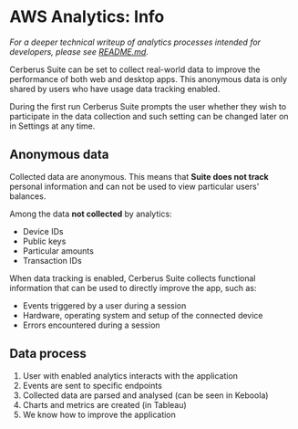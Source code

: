 # AWS Analytics: Info

_For a deeper technical writeup of analytics processes intended for developers, please see [README.md](https://github.com/Cerberus-Wallet/cerberus-suite/blob/develop/packages/analytics/README.md)._

Cerberus Suite can be set to collect real-world data to improve the performance of both web and desktop apps. This anonymous data is only shared by users who have usage data tracking enabled.

During the first run Cerberus Suite prompts the user whether they wish to participate in the data collection and such setting can be changed later on in Settings at any time.

## Anonymous data

Collected data are anonymous. This means that **Suite does not track** personal information and can not be used to view particular users' balances.

Among the data **not collected** by analytics:

-   Device IDs
-   Public keys
-   Particular amounts
-   Transaction IDs

When data tracking is enabled, Cerberus Suite collects functional information that can be used to directly improve the app, such as:

-   Events triggered by a user during a session
-   Hardware, operating system and setup of the connected device
-   Errors encountered during a session

## Data process

1. User with enabled analytics interacts with the application
1. Events are sent to specific endpoints
1. Collected data are parsed and analysed (can be seen in Keboola)
1. Charts and metrics are created (in Tableau)
1. We know how to improve the application

